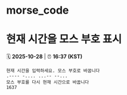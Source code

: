 # morse_code
# 현재 시간을 모스 부호 표시
<!-- MORSE_TIME_START -->
🗓️ **2025-10-28** | ⏰ **16:37 (KST)**

```
현재 시간을 입력하세요. 모스 부호로 바꿉니다
.---- -.... ...-- --...
모스 부호를 다시 현재 시간으로 바꿉니다
1637
```
<!-- MORSE_TIME_END -->
